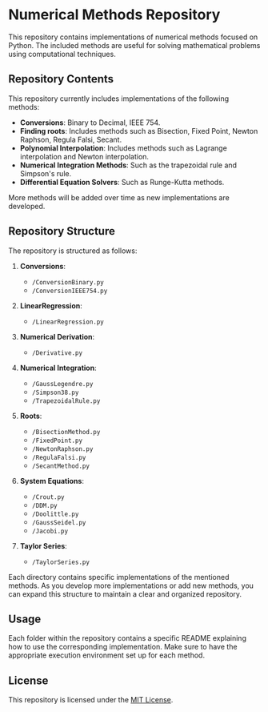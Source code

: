 # Numerical Methods Repository

This repository contains implementations of numerical methods focused on Python. The included methods are useful for solving mathematical problems using computational techniques.


## Repository Contents

This repository currently includes implementations of the following methods:
- **Conversions**: Binary to Decimal, IEEE 754.
- **Finding roots**: Includes methods such as Bisection, Fixed Point, Newton Raphson, Regula Falsi, Secant.
- **Polynomial Interpolation**: Includes methods such as Lagrange interpolation and Newton interpolation.
- **Numerical Integration Methods**: Such as the trapezoidal rule and Simpson's rule.
- **Differential Equation Solvers**: Such as Runge-Kutta methods.

More methods will be added over time as new implementations are developed.


## Repository Structure

The repository is structured as follows:

1. **Conversions**:
   - `/ConversionBinary.py`
   - `/ConversionIEEE754.py`
2. **LinearRegression**:
    - `/LinearRegression.py`
3. **Numerical Derivation**:
    - `/Derivative.py`
4. **Numerical Integration**:
    - `/GaussLegendre.py`
    - `/Simpson38.py`
    - `/TrapezoidalRule.py` 
4. **Roots**:
   - `/BisectionMethod.py`
   - `/FixedPoint.py`
   - `/NewtonRaphson.py`
   - `/RegulaFalsi.py`
   - `/SecantMethod.py`
5. **System Equations**:
   - `/Crout.py`
   - `/DDM.py`
   - `/Doolittle.py`
   - `/GaussSeidel.py`
   - `/Jacobi.py`

6. **Taylor Series**:
   - `/TaylorSeries.py`

Each directory contains specific implementations of the mentioned methods. As you develop more implementations or add new methods, you can expand this structure to maintain a clear and organized repository.


## Usage

Each folder within the repository contains a specific README explaining how to use the corresponding implementation. Make sure to have the appropriate execution environment set up for each method.


## License

This repository is licensed under the [MIT License](LICENSE).

